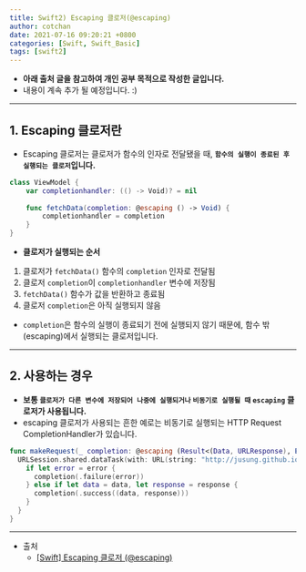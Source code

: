 ```yaml
---
title: Swift2) Escaping 클로저(@escaping)
author: cotchan 
date: 2021-07-16 09:20:21 +0800 
categories: [Swift, Swift_Basic] 
tags: [swift2] 
---
```


+ **아래 출처 글을 참고하여 개인 공부 목적으로 작성한 글입니다.**
+ 내용이 계속 추가 될 예정입니다. :)

---

## 1. Escaping 클로저란

+ Escaping 클로저는 클로저가 함수의 인자로 전달됐을 때, **`함수의 실행이 종료된 후 실행되는 클로저`입니다.**

```swift
class ViewModel {
    var completionhandler: (() -> Void)? = nil
    
    func fetchData(completion: @escaping () -> Void) {
        completionhandler = completion
    }
}
```

+ **클로저가 실행되는 순서**

1. 클로저가 `fetchData()` 함수의 `completion` 인자로 전달됨
2. 클로저 `completion`이 `completionhandler` 변수에 저장됨
3. `fetchData()` 함수가 값을 반환하고 종료됨
4. 클로저 `completion`은 아직 실행되지 않음

+ `completion`은 함수의 실행이 종료되기 전에 실행되지 않기 때문에, 함수 밖(escaping)에서 실행되는 클로저입니다.

---

## 2. 사용하는 경우

+ **보통 `클로저가 다른 변수에 저장되어 나중에 실행되거나` `비동기로 실행될 때` `escaping` 클로저가 사용됩니다.**
+ escaping 클로저가 사용되는 흔한 예로는 비동기로 실행되는 HTTP Request CompletionHandler가 있습니다. 

```swift
func makeRequest(_ completion: @escaping (Result<(Data, URLResponse), Error>) -> Void) {
  URLSession.shared.dataTask(with: URL(string: "http://jusung.github.io/")!) { data, response, error in
    if let error = error {
      completion(.failure(error))
    } else if let data = data, let response = response {
      completion(.success((data, response)))
    }
  }
}
```

---

+ 출처
  + [[Swift] Escaping 클로저 (@escaping)](https://jusung.github.io/Escaping-Closure/)
